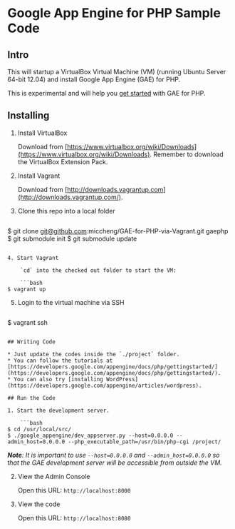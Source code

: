 # Google App Engine for PHP Sample Code

## Intro

This will startup a VirtualBox Virtual Machine (VM) (running Ubuntu Server 64-bit 12.04) and install Google App Engine (GAE) for PHP.

This is experimental and will help you [get started](https://developers.google.com/appengine/docs/php/gettingstarted/) with GAE for PHP.

## Installing

1. Install VirtualBox

	Download from [https://www.virtualbox.org/wiki/Downloads](https://www.virtualbox.org/wiki/Downloads). Remember to download the VirtualBox Extension Pack.

2. Install Vagrant
	
	Download from [http://downloads.vagrantup.com](http://downloads.vagrantup.com/).

3. Clone this repo into a local folder

	```bash
$ git clone git@github.com:miccheng/GAE-for-PHP-via-Vagrant.git gaephp
$ git submodule init
$ git submodule update
```

4. Start Vagrant

	`cd` into the checked out folder to start the VM:

	```bash
$ vagrant up
```

5. Login to the virtual machine via SSH

	```bash
$ vagrant ssh
```

## Writing Code

* Just update the codes inside the `./project` folder.
* You can follow the tutorials at [https://developers.google.com/appengine/docs/php/gettingstarted/](https://developers.google.com/appengine/docs/php/gettingstarted/).
* You can also try [installing WordPress](https://developers.google.com/appengine/articles/wordpress).

## Run the Code

1. Start the development server.

	```bash
$ cd /usr/local/src/
$ ./google_appengine/dev_appserver.py --host=0.0.0.0 --admin_host=0.0.0.0 --php_executable_path=/usr/bin/php-cgi /project/
```

***Note**: It is important to use `--host=0.0.0.0` and `--admin_host=0.0.0.0` so that the GAE development server will be accessible from outside the VM.*

2. View the Admin Console

	Open this URL: `http://localhost:8000`

3. View the code

	Open this URL: `http://localhost:8080`



